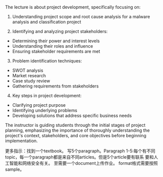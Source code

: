The lecture is about project development, specifically focusing on:

1. Understanding project scope and root cause analysis for a malware analysis and classification project

2. Identifying and analyzing project stakeholders:
- Determining their power and interest levels
- Understanding their roles and influence
- Ensuring stakeholder requirements are met

3. Problem identification techniques:
- SWOT analysis
- Market research
- Case study review
- Gathering requirements from stakeholders

4. Key steps in project development:
- Clarifying project purpose
- Identifying underlying problems
- Developing solutions that address specific business needs

The instructor is guiding students through the initial stages of project planning, emphasizing the importance of thoroughly understanding the project's context, stakeholders, and core objectives before beginning implementation.

更多指示：找到一个textbook。
写5个paragraph。Paragraph 1-5:每个有不同topic，每一个paragraph都是来自不同articles。但是5个article要有联系
要和人工智能和网络安全有关。
至需要一个document上传作业。
format格式需要按照sample。